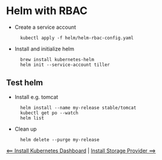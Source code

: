# Helm with RBAC

- Create a service account

        kubectl apply -f helm/helm-rbac-config.yaml

- Install and initialize helm

        brew install kubernetes-helm
        helm init --service-account tiller

## Test helm

- Install e.g. tomcat

        helm install --name my-release stable/tomcat
        kubectl get po --watch
        helm list

- Clean up

        helm delete --purge my-release

[<== Install Kubernetes Dashboard](./2_Install_Kubernetes_Dashboard.md) | [Install Storage Provider ==>](./4_Install_Storage_Provider.md)
